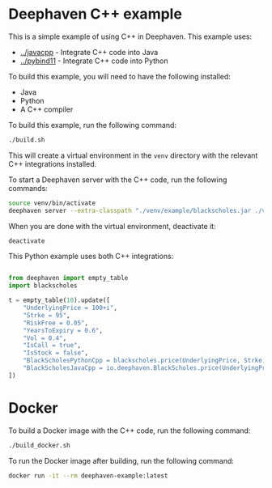 # Deephaven C++ example

This is a simple example of using C++ in Deephaven.
This example uses:
* [../javacpp](../javacpp) - Integrate C++ code into Java
* [../pybind11](../pybind11) - Integrate C++ code into Python

To build this example, you will need to have the following installed:
* Java
* Python
* A C++ compiler

To build this example, run the following command:
```bash
./build.sh
```

This will create a virtual environment in the `venv` directory with the relevant C++ integrations installed.

To start a Deephaven server with the C++ code, run the following commands:
```bash
source venv/bin/activate
deephaven server --extra-classpath "./venv/example/blackscholes.jar ./venv/example/javacpp.jar" --jvm-args -Djava.library.path=./venv/example 
```

When you are done with the virtual environment, deactivate it:
```bash
deactivate
```

This Python example uses both C++ integrations:
```python

from deephaven import empty_table
import blackscholes

t = empty_table(10).update([
    "UnderlyingPrice = 100+i",
    "Strke = 95",
    "RiskFree = 0.05",
    "YearsToExpiry = 0.6",
    "Vol = 0.4",
    "IsCall = true",
    "IsStock = false",
    "BlackScholesPythonCpp = blackscholes.price(UnderlyingPrice, Strke, RiskFree, YearsToExpiry, Vol, IsCall, IsStock)",
    "BlackScholesJavaCpp = io.deephaven.BlackScholes.price(UnderlyingPrice, Strke, RiskFree, YearsToExpiry, Vol, IsCall, IsStock)",
])
```

# Docker

To build a Docker image with the C++ code, run the following command:
```bash
./build_docker.sh
```

To run the Docker image after building, run the following command:
```bash
docker run -it --rm deephaven-example:latest
```